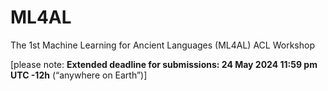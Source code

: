 # ML4AL
The 1st Machine Learning for Ancient Languages (ML4AL) ACL Workshop

[please note: <b>Extended deadline for submissions: 24 May 2024 11:59 pm UTC -12h</b> (“anywhere on Earth”)]
